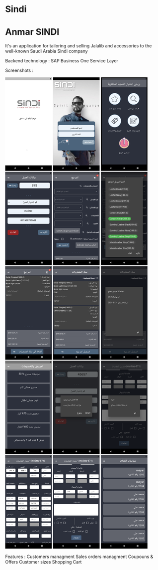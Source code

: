 # Sindi
<h1>Anmar SINDI</h1>
It's an application for tailoring and selling Jalalib and accessories to the well-known Saudi Arabia Sindi company 

Backend technology : SAP Business One Service Layer

Screenshots :
<p>
  <img src="15.png" width="150",height="200" />
  <img src="1.png" width="150",height="200" />
  <img src="2.png" width="150",height="200" />
  <img src="3.png" width="150",height="200" />
  <img src="4.png"  width="150",height="200" />
  <img src="5.png"  width="150",height="200" />
  <img src="6.png"  width="150",height="200" />
  <img src="7.png" width="150",height="200" />
  <img src="8.png"  width="150",height="200" />
  <img src="9.png"  width="150",height="200" />
  <img src="10.png" width="150",height="200" />
  <img src="11.png" width="150",height="200" />
  <img src="12.png" width="150",height="200" />
  <img src="13.png" width="150",height="200" />
  <img src="14.png" width="150",height="200" />
</p>

Features : 
Customers managment
Sales orders managment
Coupouns & Offers
Customer sizes
Shopping Cart
